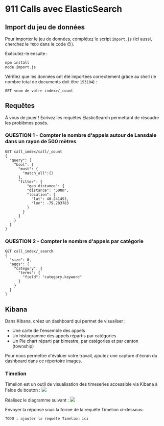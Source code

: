 # 911 Calls avec ElasticSearch

## Import du jeu de données

Pour importer le jeu de données, complétez le script `import.js` (ici aussi, cherchez le `TODO` dans le code :wink:).

Exécutez-le ensuite :

```bash
npm install
node import.js
```

Vérifiez que les données ont été importées correctement grâce au shell (le nombre total de documents doit être `153194`) :

```
GET <nom de votre index>/_count
```

## Requêtes

À vous de jouer ! Écrivez les requêtes ElasticSearch permettant de résoudre les problèmes posés.

### QUESTION 1 - Compter le nombre d'appels autour de Lansdale dans un rayon de 500 mètres

```
GET call_index/call/_count
{
  "query": {
    "bool": {
      "must": {
        "match_all":{}
      },
      "filter": {
          "geo_distance": {
          "distance": "500m",
          "location": {
            "lat": 40.241493,
            "lon": -75.283783
          }
        }
      }
    }
  }
}
```

### QUESTION 2 - Compter le nombre d'appels par catégorie

```
GET call_index/_search
{
  "size": 0, 
  "aggs": {
    "category": {
      "terms": {
        "field": "category.keyword"
      }
    }
  }
}
```

## Kibana

Dans Kibana, créez un dashboard qui permet de visualiser :

* Une carte de l'ensemble des appels
* Un histogramme des appels répartis par catégories
* Un Pie chart réparti par bimestre, par catégories et par canton (township)

Pour nous permettre d'évaluer votre travail, ajoutez une capture d'écran du dashboard dans ce répertoire [images](images).

### Timelion
Timelion est un outil de visualisation des timeseries accessible via Kibana à l'aide du bouton : ![](images/timelion.png)

Réalisez le diagramme suivant :
![](images/timelion-chart.png)

Envoyer la réponse sous la forme de la requête Timelion ci-dessous:  

```
TODO : ajouter la requête Timelion ici
```
